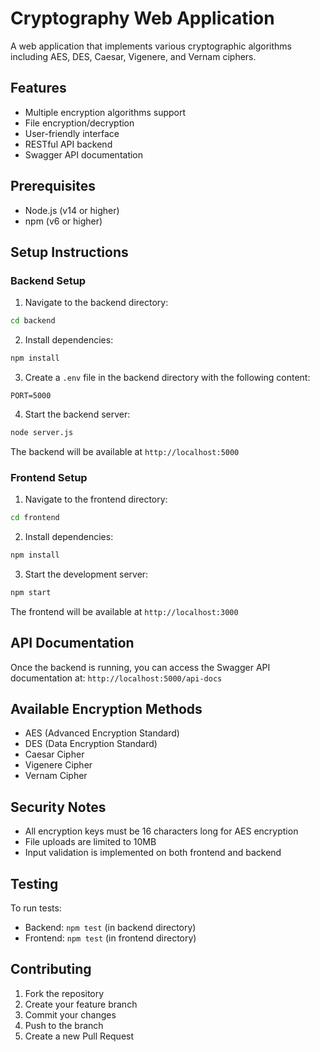 # Cryptography Web Application

A web application that implements various cryptographic algorithms including AES, DES, Caesar, Vigenere, and Vernam ciphers.

## Features

- Multiple encryption algorithms support
- File encryption/decryption
- User-friendly interface
- RESTful API backend
- Swagger API documentation

## Prerequisites

- Node.js (v14 or higher)
- npm (v6 or higher)

## Setup Instructions

### Backend Setup

1. Navigate to the backend directory:
```bash
cd backend
```

2. Install dependencies:
```bash
npm install
```

3. Create a `.env` file in the backend directory with the following content:
```
PORT=5000
```

4. Start the backend server:
```bash
node server.js
```

The backend will be available at `http://localhost:5000`

### Frontend Setup

1. Navigate to the frontend directory:
```bash
cd frontend
```

2. Install dependencies:
```bash
npm install
```

3. Start the development server:
```bash
npm start
```

The frontend will be available at `http://localhost:3000`

## API Documentation

Once the backend is running, you can access the Swagger API documentation at:
`http://localhost:5000/api-docs`

## Available Encryption Methods

- AES (Advanced Encryption Standard)
- DES (Data Encryption Standard)
- Caesar Cipher
- Vigenere Cipher
- Vernam Cipher

## Security Notes

- All encryption keys must be 16 characters long for AES encryption
- File uploads are limited to 10MB
- Input validation is implemented on both frontend and backend

## Testing

To run tests:
- Backend: `npm test` (in backend directory)
- Frontend: `npm test` (in frontend directory)

## Contributing

1. Fork the repository
2. Create your feature branch
3. Commit your changes
4. Push to the branch
5. Create a new Pull Request 